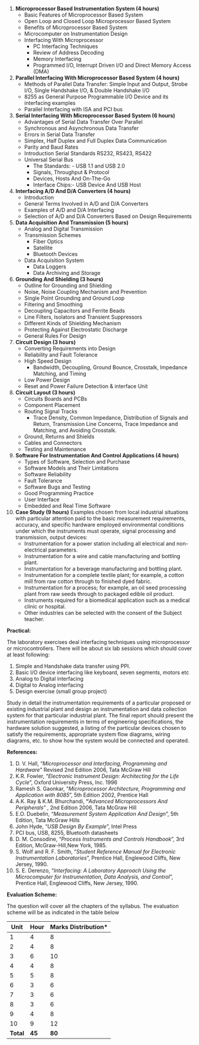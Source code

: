 1. **Microprocessor Based Instrumentation System (4 hours)**
    * Basic Features of Microprocessor Based System
    * Open Loop and Closed Loop Microprocessor Based System
    * Benefits of Microprocessor Based System
    * Microcomputer on Instrumentation Design
    * Interfacing With Microprocessor
        * PC Interfacing Techniques
        * Review of Address Decoding
        * Memory Interfacing
        * Programmed I/O, Interrupt Driven I/O and Direct Memory Access (DMA)
2. **Parallel Interfacing With Microprocessor Based System (4 hours)**
    * Methods of Parallel Data Transfer: Simple Input and Output, Strobe I/O, Single Handshake I/O, & Double Handshake I/O
    * 8255 as General Purpose Programmable I/O Device and its interfacing examples
    * Parallel Interfacing with ISA and PCI bus
3. **Serial Interfacing With Microprocessor Based System (6 hours)**
    * Advantages of Serial Data Transfer Over Parallel
    * Synchronous and Asynchronous Data Transfer
    * Errors in Serial Data Transfer
    * Simplex, Half Duplex and Full Duplex Data Communication
    * Parity and Baud Rates
    * Introduction Serial Standards RS232, RS423, RS422
    * Universal Serial Bus
        * The Standards: - USB 1.1 and USB 2.0
        * Signals, Throughput & Protocol
        * Devices, Hosts And On-The-Go
        * Interface Chips:- USB Device And USB Host
4. **Interfacing A/D And D/A Converters (4 hours)**
    * Introduction
    * General Terms Involved in A/D and D/A Converters
    * Examples of A/D and D/A Interfacing
    * Selection of A/D and D/A Converters Based on Design Requirements
5. **Data Acquisition And Transmission (5 hours)**
    * Analog and Digital Transmission
    * Transmission Schemes
        * Fiber Optics
        * Satellite
        * Bluetooth Devices
    * Data Acquisition System
        * Data Loggers
        * Data Archiving and Storage
6. **Grounding And Shielding (3 hours)**
    * Outline for Grounding and Shielding
    * Noise, Noise Coupling Mechanism and Prevention
    * Single Point Grounding and Ground Loop
    * Filtering and Smoothing
    * Decoupling Capacitors and Ferrite Beads
    * Line Filters, Isolators and Transient Suppressors
    * Different Kinds of Shielding Mechanism
    * Protecting Against Electrostatic Discharge
    * General Rules For Design
7. **Circuit Design (3 hours)**
    * Converting Requirements into Design
    * Reliability and Fault Tolerance
    * High Speed Design
        * Bandwidth, Decoupling, Ground Bounce, Crosstalk, Impedance Matching, and Timing
    * Low Power Design
    * Reset and Power Failure Detection & interface Unit
8. **Circuit Layout (3 hours)**
    * Circuits Boards and PCBs
    * Component Placement
    * Routing Signal Tracks
        * Trace Density, Common Impedance, Distribution of Signals and Return, Transmission Line Concerns, Trace Impedance and Matching, and Avoiding Crosstalk.
    * Ground, Returns and Shields
    * Cables and Connectors
    * Testing and Maintenance
9. **Software For Instrumentation And Control Applications (4 hours)**
    * Types of Software, Selection and Purchase
    * Software Models and Their Limitations
    * Software Reliability
    * Fault Tolerance
    * Software Bugs and Testing
    * Good Programming Practice
    * User Interface
    * Embedded and Real Time Software
10. **Case Study (9 hours)**
    Examples chosen from local industrial situations with particular attention paid to the basic measurement requirements, accuracy, and specific hardware employed environmental conditions under which the instruments must operate, signal processing and transmission, output devices:
    * Instrumentation for a power station including all electrical and non-electrical parameters.
    * Instrumentation for a wire and cable manufacturing and bottling plant.
    * Instrumentation for a beverage manufacturing and bottling plant.
    * Instrumentation for a complete textile plant; for example, a cotton mill from raw cotton through to finished dyed fabric.
    * Instrumentation for a process; for example, an oil seed processing plant from raw seeds through to packaged edible oil product.
    * Instruments required for a biomedical application such as a medical clinic or hospital.
    * Other industries can be selected with the consent of the Subject teacher.

**Practical:**

The laboratory exercises deal interfacing techniques using microprocessor or microcontrollers. There will be about six lab sessions which should cover at least following:

1. Simple and Handshake data transfer using PPI.
2. Basic I/O device interfacing like keyboard, seven segments, motors etc
3. Analog to Digital interfacing
4. Digital to Analog interfacing
5. Design exercise (small group project)

Study in detail the instrumentation requirements of a particular proposed or existing industrial plant and design an instrumentation and data collection system for that particular industrial plant. The final report should present the instrumentation requirements in terms of engineering specifications, the hardware solution suggested, a listing of the particular devices chosen to satisfy the requirements, appropriate system flow diagrams, wiring diagrams, etc. to show how the system would be connected and operated.

**References:**

1. D. V. Hall, “_Microprocessor and Interfacing, Programming and Hardware_” Revised 2nd Edition 2006, Tata McGraw Hill
2. K.R. Fowler, “_Electronic Instrument Design: Architecting for the Life Cycle_”, Oxford University Press, Inc. 1996
3. Ramesh S. Gaonkar, “_Microprocessor Architecture, Programming and Application with 8085_”, 5th Edition 2002, Prentice Hall
4. A.K. Ray & K.M. Bhurchandi, **“**_Advanced Microprocessors And Peripherals_” , 2nd Edition 2006, Tata McGraw Hill
5. E.O. Duebelin, “_Measurement System Application And Design_”, 5th Edition, Tata McGraw Hills
6. John Hyde, “_USB Design By Example_”, Intel Press
7. PCI bus, USB, 8255, Bluetooth datasheets
8. D. M. Consodine, “_Process Instruments and Controls Handbook_”, 3rd Edition, McGraw-Hill,New York, 1985.
9. S. Wolf and R. F. Smith, “_Student Reference Manual for Electronic Instrumentation Laboratories_”, Prentice Hall, Englewood Cliffs, New Jersey, 1990.
10. S. E. Derenzo, “_Interfacing: A Laboratory Approach Using the Microcomputer for Instrumentation, Data Analysis, and Control_”, Prentice Hall, Englewood Cliffs, New Jersey, 1990.

**Evaluation Scheme:**

The question will cover all the chapters of the syllabus. The evaluation scheme will be as indicated in the table below

| Unit      | Hour   | Marks Distribution* |
| --------- | ------ | ------------------- |
| 1         | 4      | 8                   |
| 2         | 4      | 8                   |
| 3         | 6      | 10                  |
| 4         | 4      | 8                   |
| 5         | 5      | 8                   |
| 6         | 3      | 6                   |
| 7         | 3      | 6                   |
| 8         | 3      | 6                   |
| 9         | 4      | 8                   |
| 10        | 9      | 12                  |
| **Total** | **45** | **80**              |

